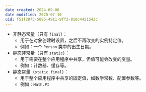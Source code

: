 ```yaml
---
date created: 2024-09-06
date modified: 2025-07-10
uid: f51f2075-5095-4911-9ff2-818c4421542c
---
```

- 非静态常量（只有 `final`）：
    - 用于在对象创建时设置，之后不再改变的实例特定值。
    - 例如：一个 `Person` 类中的出生日期。
- 静态非常量（只有 `static`）：
    - 用于需要在整个应用程序中共享，但值可能会改变的变量。
    - 例如：计数器、缓存等。
- 静态常量（`static final`）：
    - 用于整个应用程序中共享的固定值，如数学常数、配置参数等。
    - 例如：`Math.PI`
